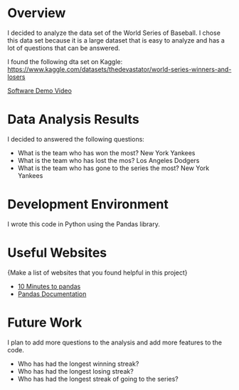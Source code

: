 # Overview

I decided to analyze the data set of the World Series of Baseball. I chose this data set because it is a large dataset that is easy to analyze and has a lot of questions that can be answered.

I found the following dta set on Kaggle: https://www.kaggle.com/datasets/thedevastator/world-series-winners-and-losers

[Software Demo Video](https://youtu.be/olGOg_KVe-g)

# Data Analysis Results

I decided to answered the following questions:

- What is the team who has won the most? New York Yankees
- What is the team who has lost the mos? Los Angeles Dodgers
- What is the team who has gone to the series the most? New York Yankees

# Development Environment

I wrote this code in Python using the Pandas library.

# Useful Websites

{Make a list of websites that you found helpful in this project}

- [10 Minutes to pandas](https://pandas.pydata.org/pandas-docs/stable/getting_started/10min.html)
- [Pandas Documentation](https://pandas.pydata.org/docs/user_guide/index.html#user-guide)

# Future Work

I plan to add more questions to the analysis and add more features to the code.

- Who has had the longest winning streak?
- Who has had the longest losing streak?
- Who has had the longest streak of going to the series?
